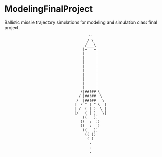 # ModelingFinalProject
Ballistic missile trajectory simulations for modeling and simulation class final project.

                                           
                                           ^
                                          / \
                                         /___\
                                        |=   =|
                                        |     |
                                        |     |
                                        |     |
                                        |     |
                                        |     |
                                        |     |
                                        |     |
                                        |     |
                                        |     |
                                       /|##!##|\
                                      / |##!##| \
                                     /  |##!##|  \
                                    |  / ^ | ^ \  |
                                    | /  ( | )  \ |
                                    |/   ( | )   \|
                                        ((   ))
                                       ((  :  ))
                                       ((  :  ))
                                        ((   ))
                                         (( ))
                                          ( )
                                           .
                                           .
                                           .                                                 
